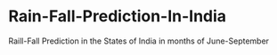# Rain-Fall-Prediction-In-India
Raill-Fall Prediction in the States of India in months of June-September
